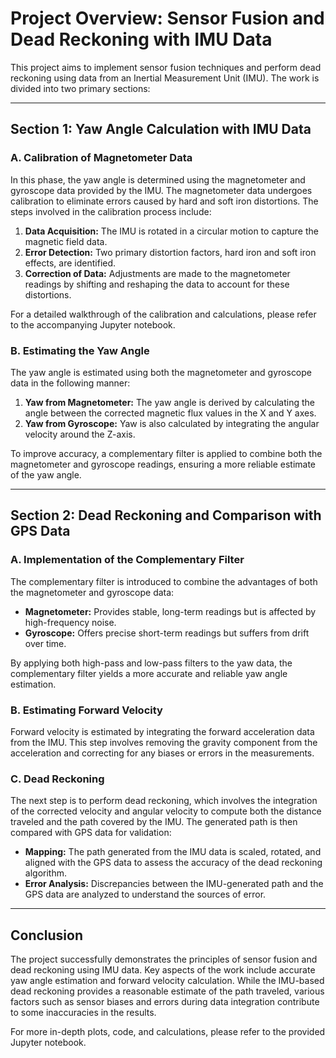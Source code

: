 # Project Overview: Sensor Fusion and Dead Reckoning with IMU Data

This project aims to implement sensor fusion techniques and perform dead reckoning using data from an Inertial Measurement Unit (IMU). The work is divided into two primary sections:

---

## Section 1: Yaw Angle Calculation with IMU Data

### A. Calibration of Magnetometer Data

In this phase, the yaw angle is determined using the magnetometer and gyroscope data provided by the IMU. The magnetometer data undergoes calibration to eliminate errors caused by hard and soft iron distortions. The steps involved in the calibration process include:

1. **Data Acquisition:** The IMU is rotated in a circular motion to capture the magnetic field data.
2. **Error Detection:** Two primary distortion factors, hard iron and soft iron effects, are identified.
3. **Correction of Data:** Adjustments are made to the magnetometer readings by shifting and reshaping the data to account for these distortions.

For a detailed walkthrough of the calibration and calculations, please refer to the accompanying Jupyter notebook.

### B. Estimating the Yaw Angle

The yaw angle is estimated using both the magnetometer and gyroscope data in the following manner:

1. **Yaw from Magnetometer:** The yaw angle is derived by calculating the angle between the corrected magnetic flux values in the X and Y axes.
2. **Yaw from Gyroscope:** Yaw is also calculated by integrating the angular velocity around the Z-axis.

To improve accuracy, a complementary filter is applied to combine both the magnetometer and gyroscope readings, ensuring a more reliable estimate of the yaw angle.

---

## Section 2: Dead Reckoning and Comparison with GPS Data

### A. Implementation of the Complementary Filter

The complementary filter is introduced to combine the advantages of both the magnetometer and gyroscope data:

- **Magnetometer:** Provides stable, long-term readings but is affected by high-frequency noise.
- **Gyroscope:** Offers precise short-term readings but suffers from drift over time.

By applying both high-pass and low-pass filters to the yaw data, the complementary filter yields a more accurate and reliable yaw angle estimation.

### B. Estimating Forward Velocity

Forward velocity is estimated by integrating the forward acceleration data from the IMU. This step involves removing the gravity component from the acceleration and correcting for any biases or errors in the measurements.

### C. Dead Reckoning

The next step is to perform dead reckoning, which involves the integration of the corrected velocity and angular velocity to compute both the distance traveled and the path covered by the IMU. The generated path is then compared with GPS data for validation:

- **Mapping:** The path generated from the IMU data is scaled, rotated, and aligned with the GPS data to assess the accuracy of the dead reckoning algorithm.
- **Error Analysis:** Discrepancies between the IMU-generated path and the GPS data are analyzed to understand the sources of error.

---

## Conclusion

The project successfully demonstrates the principles of sensor fusion and dead reckoning using IMU data. Key aspects of the work include accurate yaw angle estimation and forward velocity calculation. While the IMU-based dead reckoning provides a reasonable estimate of the path traveled, various factors such as sensor biases and errors during data integration contribute to some inaccuracies in the results.

For more in-depth plots, code, and calculations, please refer to the provided Jupyter notebook.
